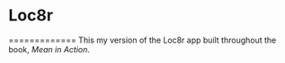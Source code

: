 # Loc8r 
=============
This my version of the Loc8r app built throughout the book, *Mean in Action*. 


